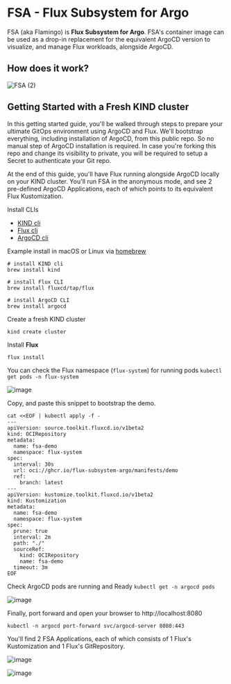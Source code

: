 # FSA - Flux Subsystem for Argo

FSA (aka Flamingo) is **Flux Subsystem for Argo**. FSA's container image can be used as a drop-in replacement for the equivalent ArgoCD version to visualize, and manage Flux workloads, alongside ArgoCD.

## How does it work?

![FSA (2)](https://user-images.githubusercontent.com/10666/159503288-5faeda59-8b54-40f0-95ca-b46c22742e30.png)

## Getting Started with a Fresh KIND cluster

In this getting started guide, you'll be walked through steps to prepare your ultimate GitOps environment using ArgoCD and Flux.
We'll bootstrap everything, including installation of ArgoCD, from this public repo. So no manual step of ArgoCD installation is required.
In case you're forking this repo and change its visibility to private, you will be required to setup a Secret to authenticate your Git repo.

At the end of this guide, you'll have Flux running alongside ArgoCD locally on your KIND cluster. You'll run FSA in the anonymous mode, and see 2 pre-defined ArgoCD Applications, each of which points to its equivalent Flux Kustomization.

Install CLIs
- [KIND cli](https://kind.sigs.k8s.io/docs/user/quick-start/#installation) 
- [Flux cli](https://fluxcd.io/docs/cmd/)
- [ArgoCD cli](https://argo-cd.readthedocs.io/en/stable/cli_installation/)

Example install in macOS or Linux via [homebrew](https://brew.sh/)

```shell
# install KIND cli
brew install kind

# install Flux CLI
brew install fluxcd/tap/flux

# install ArgoCD CLI
brew install argocd

```

Create a fresh KIND cluster

```shell
kind create cluster
```

Install **Flux**

```shell
flux install

```

You can check the Flux namespace (`flux-system`) for running pods `kubectl get pods -n flux-system`

![image](./images/kubectl-get-ns-flux-system.png)


Copy, and paste this snippet to bootstrap the demo.

```shell
cat <<EOF | kubectl apply -f -
---
apiVersion: source.toolkit.fluxcd.io/v1beta2
kind: OCIRepository
metadata:
  name: fsa-demo
  namespace: flux-system
spec:
  interval: 30s
  url: oci://ghcr.io/flux-subsystem-argo/manifests/demo
  ref:
    branch: latest
---
apiVersion: kustomize.toolkit.fluxcd.io/v1beta2
kind: Kustomization
metadata:
  name: fsa-demo
  namespace: flux-system
spec:
  prune: true
  interval: 2m
  path: "./"
  sourceRef:
    kind: OCIRepository
    name: fsa-demo
  timeout: 3m
EOF
```

Check ArgoCD pods are running and Ready `kubectl get -n argocd pods`

![image](./images/argocd-pods-ready.png)


Finally, port forward and open your browser to http://localhost:8080

```
kubectl -n argocd port-forward svc/argocd-server 8080:443
```

You'll find 2 FSA Applications, each of which consists of 1 Flux's Kustomization and 1 Flux's GitRepository.

![image](https://user-images.githubusercontent.com/10666/161395963-bbabbd72-03f5-4cef-b16d-346afd0eb1fc.png)

![image](https://user-images.githubusercontent.com/10666/161396000-0282f538-88a9-4449-8501-6d7b3a64f2a6.png)
